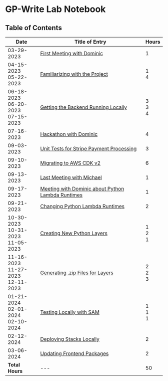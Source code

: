 GP-Write Lab Notebook
=====================

## Table of Contents

| Date                                       | Title of Entry                                    | Hours           |
| ------------------------------------------ | ------------------------------------------------- | --------------- |
| 03-29-2023                                 | [First Meeting with Dominic](journals/03-29-2023.md)                        | 1               |
| 04-15-2023 <br> 05-22-2023                 | [Familiarizing with the Project](journals/04-15-2023.md)                    | 1 <br> 4        |
| 06-18-2023 <br> 06-20-2023 <br> 07-15-2023 | [Getting the Backend Running Locally](journals/06-18-2023.md)               | 3 <br> 3 <br> 4 |
| 07-16-2023                                 | [Hackathon with Dominic](journals/07-15-2023.md)                            | 4               |
| 09-03-2023                                 | [Unit Tests for Stripe Payment Processing](journals/09-03-2023.md)          | 3               |
| 09-10-2023                                 | [Migrating to AWS CDK v2](journals/09-10-2023.md)                           | 6               | 
| 09-13-2023                                 | [Last Meeting with Michael](journals/09-13-2023.md)                         | 1               |
| 09-17-2023                                 | [Meeting with Dominic about Python Lambda Runtimes](journals/09-17-2023.md) | 1               |
| 09-21-2023                                 | [Changing Python Lambda Runtimes](journals/09-21-2023.md)                   | 2               |
| 10-30-2023 <br> 10-31-2023 <br> 11-05-2023 | [Creating New Python Layers](journals/10-30-2023.md)                        | 1 <br> 2 <br> 1 |
| 11-16-2023 <br> 11-27-2023 <br> 12-11-2023 | [Generating .zip Files for Layers](journals/11-16-2023.md)                  | 2 <br> 2 <br> 3 |
| 01-21-2024 <br> 02-01-2024 <br> 02-10-2024 | [Testing Locally with SAM](journals/01-21-2024.md)                          | 1 <br> 1 <br> 1 |
| 02-12-2024                                 | [Deploying Stacks Locally](journals/02-12-2024.md)                          | 2               |
| 03-06-2024                                 | [Updating Frontend Packages](/journals/03-06-2024.md)                        | 2               |
| **Total Hours**                                | ---                                               | 50              |

